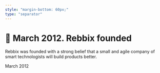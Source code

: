 ```yaml
---
style: "margin-bottom: 60px;"
type: "separator"
---
```

# 🎉 March 2012. Rebbix founded
Rebbix was founded with a strong belief that a small and agile company of smart technologists will build products better.
<div class="card__label">March 2012</div>
